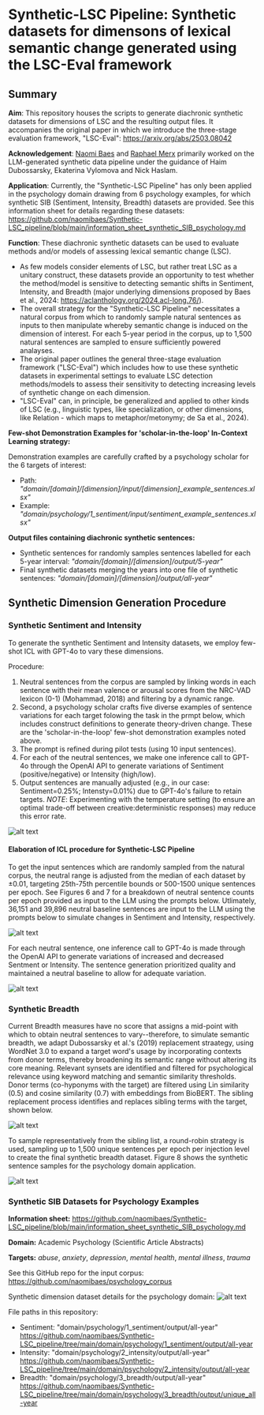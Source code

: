 ﻿# Synthetic-LSC Pipeline: Synthetic datasets for dimensons of lexical semantic change generated using the LSC-Eval framework

## Summary

**Aim**: This repository houses the scripts to generate diachronic synthetic datasets for dimensions of LSC and the resulting output files. It accompanies the original paper in which we introduce the three-stage evaluation framework, "LSC-Eval": https://arxiv.org/abs/2503.08042

**Acknowledgement**: [Naomi Baes]([naomibaes.github.io](https://naomibaes.github.io/)) and [Raphael Merx](https://www.rapha.dev/) primarily worked on the LLM-generated synthetic data pipeline under the guidance of Haim Dubossarsky, Ekaterina Vylomova and Nick Haslam.

**Application**: Currently, the "Synthetic-LSC Pipeline" has only been applied in the psychology domain drawing from 6 psychology examples, for which synthetic SIB (Sentiment, Intensity, Breadth) datasets are provided. See this information sheet for details regarding these datasets: https://github.com/naomibaes/Synthetic-LSC_pipeline/blob/main/information_sheet_synthetic_SIB_psychology.md

**Function**: These diachronic synthetic datasets can be used to evaluate methods and/or models of assessing lexical semantic change (LSC). 
- As few models consider elements of LSC, but rather treat LSC as a unitary construct, these datasets provide an opportunity to test whether the method/model is sensitive to detecting semantic shifts in Sentiment, Intensity, and Breadth (major underlying dimensions proposed by Baes et al., 2024: https://aclanthology.org/2024.acl-long.76/).
- The overall strategy for the "Synthetic-LSC Pipeline" necessitates a natural corpus from which to randomly sample natural sentences as inputs to then manipulate whereby semantic change is induced on the dimension of interest. For each 5-year period in the corpus, up to 1,500 natural sentences are sampled to ensure sufficiently powered analayses.  
- The original paper outlines the general three-stage evaluation framework ("LSC-Eval") which includes how to use these synthetic datasets in experimental settings to evaluate LSC detection methods/models to assess their sensitivity to detecting increasing levels of synthetic change on each dimension.
- "LSC-Eval" can, in principle, be generalized and applied to other kinds of LSC (e.g., linguistic types, like specialization, or other dimensions, like Relation - which maps to metaphor/metonymy; de Sa et al., 2024). 

**Few-shot Demonstration Examples for 'scholar-in-the-loop' In-Context Learning strategy:**

Demonstration examples are carefully crafted by a psychology scholar for the 6 targets of interest:
- Path: *"domain/[domain]/[dimension]/input/[dimension]_example_sentences.xlsx"*
- Example: *"domain/psychology/1_sentiment/input/sentiment_example_sentences.xlsx"*

**Output files containing diachronic synthetic sentences:**
- Synthetic sentences for randomly samples sentences labelled for each 5-year interval: *"domain/[domain]/[dimension]/output/5-year"*
- Final synthetic datasets merging the years into one file of synthetic sentences: *"domain/[domain]/[dimension]/output/all-year"*

## Synthetic Dimension Generation Procedure 

### Synthetic Sentiment and Intensity

To generate the synthetic Sentiment and Intensity datasets, we employ few-shot ICL with GPT-4o to vary these dimensions. 

Procedure:
1. Neutral sentences from the corpus are sampled by linking words in each sentence with their mean valence or arousal scores from the NRC-VAD lexicon (0-1) (Mohammad, 2018) and filtering by a dynamic range. 
2. Second, a psychology scholar crafts five diverse examples of sentence variations for each target folowing the task in the prmpt below, which includes construct definitions to generate theory-driven change. These are the 'scholar-in-the-loop' few-shot demonstration examples noted above.
3. The prompt is refined during pilot tests (using 10 input sentences).
4. For each of the neutral sentences, we make one inference call to GPT-4o through the OpenAI API to generate variations of Sentiment (positive/negative) or Intensity (high/low).
5. Output sentences are manually adjusted (e.g., in our case: Sentiment=0.25%; Intensty=0.01%) due to GPT-4o's failure to retain targets. *NOTE*: Experimenting with the temperature setting (to ensure an optimal trade-off between creative:deterministic responses) may reduce this error rate.

![alt text](image-4.png)

#### Elaboration of ICL procedure for Synthetic-LSC Pipeline

To get the input sentences which are randomly sampled from the natural corpus, the neutral range is adjusted from the median of each dataset by ±0.01, targeting 25th-75th percentile bounds or 500-1500 unique sentences per epoch. See Figures 6 and 7 for a breakdown of neutral sentence counts per epoch provided as input to the LLM using the prompts below. Utlimately, 36,151 and 39,896 neutral baseline sentences are input to the LLM using the prompts below to simulate changes in Sentiment and Intensity, respectively.

![alt text](image-1.png)

For each neutral sentence, one inference call to GPT-4o is made through the OpenAI API to generate variations of increased and decreased Sentment or Intensity. The sentence generation prioritized quality and maintained a neutral baseline to allow for adequate variation. 

![alt text](image-2.png)

### Synthetic Breadth

Current Breadth measures have no score that assigns a mid-point with which to obtain neutral sentences to vary--therefore, to simulate semantic breadth, we adapt Dubossarsky et al.'s (2019) replacement straategy, using WordNet 3.0 to expand a target word's usage by incorporating contexts from donor terms, thereby broadening its semantic range without altering its core meaning. Relevant synsets are identified and filtered for psychological relevance using keyword matching and semantic similarity thresholds. Donor terms (co-hyponyms with the target) are filtered using Lin similarity (0.5) and cosine similarity (0.7) with embeddings from BioBERT. The sibling replacement process identifies and replaces sibling terms with the target, shown below.

![alt text](image-5.png)

To sample representatively from the sibling list, a round-robin strategy is used, sampling up to 1,500 unique sentences per epoch per injection level to create the final synthetic breadth dataset. Figure 8 shows the synthetic sentence samples for the psychology domain application.

![alt text](image-3.png)

### Synthetic SIB Datasets for Psychology Examples

**Information sheet:** https://github.com/naomibaes/Synthetic-LSC_pipeline/blob/main/information_sheet_synthetic_SIB_psychology.md

**Domain:** Academic Psychology (Scientific Article Abstracts)

**Targets:** *abuse*, *anxiety*, *depression*, *mental health*, *mental illness*, *trauma*

See this GitHub repo for the input corpus: https://github.com/naomibaes/psychology_corpus

Synthetic dimension dataset details for the psychology domain:
![alt text](image-7.png)

File paths in this repository: 
- Sentiment: "domain/psychology/1_sentiment/output/all-year" https://github.com/naomibaes/Synthetic-LSC_pipeline/tree/main/domain/psychology/1_sentiment/output/all-year
- Intensity: "domain/psychology/2_intensity/output/all-year" https://github.com/naomibaes/Synthetic-LSC_pipeline/tree/main/domain/psychology/2_intensity/output/all-year
- Breadth: "domain/psychology/3_breadth/output/all-year" https://github.com/naomibaes/Synthetic-LSC_pipeline/tree/main/domain/psychology/3_breadth/output/unique_all-year

